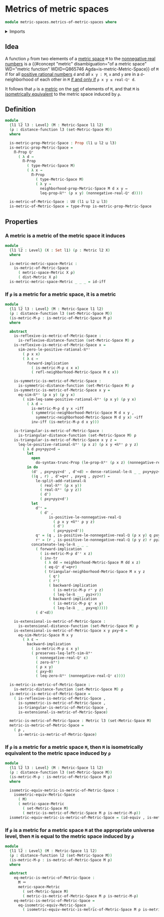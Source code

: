 # Metrics of metric spaces

```agda
module metric-spaces.metrics-of-metric-spaces where
```

<details><summary>Imports</summary>

```agda
open import elementary-number-theory.positive-rational-numbers

open import foundation.dependent-pair-types
open import foundation.equivalences
open import foundation.identity-types
open import foundation.logical-equivalences
open import foundation.propositional-truncations
open import foundation.propositions
open import foundation.sets
open import foundation.transport-along-identifications
open import foundation.universe-levels

open import metric-spaces.equality-of-metric-spaces
open import metric-spaces.metric-spaces
open import metric-spaces.metrics

open import real-numbers.nonnegative-real-numbers
open import real-numbers.strict-inequality-real-numbers
```

</details>

## Idea

A function `ρ` from two elements of a
[metric space](metric-spaces.metric-spaces.md) `M` to the
[nonnegative real numbers](real-numbers.nonnegative-real-numbers.md) is a
{{#concept "metric" disambiguation="of a metric space" WD="metric function" WDID=Q865746 Agda=is-metric-Metric-Space}}
of `M` if for all
[positive rational numbers](elementary-number-theory.positive-rational-numbers.md)
`d` and all `x y : M`, `x` and `y` are in a `d`-neighborhood of each other in
`M` [if and only if](foundation.logical-equivalences.md) `ρ x y ≤ real-ℚ⁺ d`.

It follows that `ρ` is a [metric](metric-spaces.metrics.md) on the
[set](foundation.sets.md) of elements of `M`, and that `M` is
[isometrically equivalent](metric-spaces.equality-of-metric-spaces.md) to the
metric space induced by `ρ`.

## Definition

```agda
module _
  {l1 l2 l3 : Level} (M : Metric-Space l1 l2)
  (ρ : distance-function l3 (set-Metric-Space M))
  where

  is-metric-prop-Metric-Space : Prop (l1 ⊔ l2 ⊔ l3)
  is-metric-prop-Metric-Space =
    Π-Prop ℚ⁺
      ( λ d →
        Π-Prop
          ( type-Metric-Space M)
          ( λ x →
            Π-Prop
              ( type-Metric-Space M)
              ( λ y →
                neighborhood-prop-Metric-Space M d x y ⇔
                leq-prop-ℝ⁰⁺ (ρ x y) (nonnegative-real-ℚ⁺ d))))

  is-metric-of-Metric-Space : UU (l1 ⊔ l2 ⊔ l3)
  is-metric-of-Metric-Space = type-Prop is-metric-prop-Metric-Space
```

## Properties

### A metric is a metric of the metric space it induces

```agda
module _
  {l1 l2 : Level} (X : Set l1) (ρ : Metric l2 X)
  where

  is-metric-metric-space-Metric :
    is-metric-of-Metric-Space
      ( metric-space-Metric X ρ)
      ( dist-Metric X ρ)
  is-metric-metric-space-Metric _ _ _ = id-iff
```

### If `ρ` is a metric for a metric space, it is a metric

```agda
module _
  {l1 l2 l3 : Level} (M : Metric-Space l1 l2)
  (ρ : distance-function l3 (set-Metric-Space M))
  (is-metric-M-ρ : is-metric-of-Metric-Space M ρ)
  where

  abstract
    is-reflexive-is-metric-of-Metric-Space :
      is-reflexive-distance-function (set-Metric-Space M) ρ
    is-reflexive-is-metric-of-Metric-Space x =
      sim-zero-le-positive-rational-ℝ⁰⁺
        ( ρ x x)
        ( λ ε →
          forward-implication
            ( is-metric-M-ρ ε x x)
            ( refl-neighborhood-Metric-Space M ε x))

    is-symmetric-is-metric-of-Metric-Space :
      is-symmetric-distance-function (set-Metric-Space M) ρ
    is-symmetric-is-metric-of-Metric-Space x y =
      eq-sim-ℝ⁰⁺ (ρ x y) (ρ y x)
        ( sim-leq-same-positive-rational-ℝ⁰⁺ (ρ x y) (ρ y x)
          ( λ d →
            is-metric-M-ρ d y x ∘iff
            ( symmetric-neighborhood-Metric-Space M d x y ,
              symmetric-neighborhood-Metric-Space M d y x) ∘iff
            inv-iff (is-metric-M-ρ d x y)))

    is-triangular-is-metric-of-Metric-Space :
      is-triangular-distance-function (set-Metric-Space M) ρ
    is-triangular-is-metric-of-Metric-Space x y z =
      leq-le-positive-rational-ℝ⁰⁺ (ρ x z) (ρ x y +ℝ⁰⁺ ρ y z)
        ( λ d ρxy+ρyz<d →
          let
            open
              do-syntax-trunc-Prop (le-prop-ℝ⁰⁺ (ρ x z) (nonnegative-real-ℚ⁺ d))
          in do
            (d' , ρxy+ρyz<d' , d'<d) ← dense-rational-le-ℝ _ _ ρxy+ρyz<d
            ((q , r) , d'=q+r , ρxy<q , ρyz<r) ←
              le-split-add-rational-ℝ
                ( real-ℝ⁰⁺ (ρ x y))
                ( real-ℝ⁰⁺ (ρ y z))
                ( d')
                ( ρxy+ρyz<d')
            let
              d'⁺ =
                ( d' ,
                    is-positive-le-nonnegative-real-ℚ
                      ( ρ x y +ℝ⁰⁺ ρ y z)
                      ( d')
                      ( ρxy+ρyz<d'))
              q⁺ = (q , is-positive-le-nonnegative-real-ℚ (ρ x y) q ρxy<q)
              r⁺ = (r , is-positive-le-nonnegative-real-ℚ (ρ y z) r ρyz<r)
            concatenate-leq-le-ℝ _ _ _
              ( forward-implication
                ( is-metric-M-ρ d'⁺ x z)
                ( inv-tr
                  ( λ dd → neighborhood-Metric-Space M dd x z)
                  ( eq-ℚ⁺ d'=q+r)
                  ( triangular-neighborhood-Metric-Space M x y z
                    ( q⁺)
                    ( r⁺)
                    ( backward-implication
                      ( is-metric-M-ρ r⁺ y z)
                      ( leq-le-ℝ _ _ ρyz<r))
                    ( backward-implication
                      ( is-metric-M-ρ q⁺ x y)
                      ( leq-le-ℝ _ _ ρxy<q)))))
              ( d'<d))

    is-extensional-is-metric-of-Metric-Space :
      is-extensional-distance-function (set-Metric-Space M) ρ
    is-extensional-is-metric-of-Metric-Space x y ρxy~0 =
      eq-sim-Metric-Space M x y
        ( λ ε →
          backward-implication
            ( is-metric-M-ρ ε x y)
            ( preserves-leq-left-sim-ℝ⁰⁺
              ( nonnegative-real-ℚ⁺ ε)
              ( zero-ℝ⁰⁺)
              ( ρ x y)
              ( ρxy~0)
              ( leq-zero-ℝ⁰⁺ (nonnegative-real-ℚ⁺ ε))))

  is-metric-is-metric-of-Metric-Space :
    is-metric-distance-function (set-Metric-Space M) ρ
  is-metric-is-metric-of-Metric-Space =
    ( is-reflexive-is-metric-of-Metric-Space ,
      is-symmetric-is-metric-of-Metric-Space ,
      is-triangular-is-metric-of-Metric-Space ,
      is-extensional-is-metric-of-Metric-Space)

  metric-is-metric-of-Metric-Space : Metric l3 (set-Metric-Space M)
  metric-is-metric-of-Metric-Space =
    ( ρ ,
      is-metric-is-metric-of-Metric-Space)
```

### If `ρ` is a metric for a metric space `M`, then `M` is isometrically equivalent to the metric space induced by `ρ`

```agda
module _
  {l1 l2 l3 : Level} (M : Metric-Space l1 l2)
  (ρ : distance-function l3 (set-Metric-Space M))
  (is-metric-M-ρ : is-metric-of-Metric-Space M ρ)
  where

  isometric-equiv-metric-is-metric-of-Metric-Space :
    isometric-equiv-Metric-Space
      ( M)
      ( metric-space-Metric
        ( set-Metric-Space M)
        ( metric-is-metric-of-Metric-Space M ρ is-metric-M-ρ))
  isometric-equiv-metric-is-metric-of-Metric-Space = (id-equiv , is-metric-M-ρ)
```

### If `ρ` is a metric for a metric space `M` at the appropriate universe level, then `M` is equal to the metric space induced by `ρ`

```agda
module _
  {l1 l2 : Level} (M : Metric-Space l1 l2)
  (ρ : distance-function l2 (set-Metric-Space M))
  (is-metric-M-ρ : is-metric-of-Metric-Space M ρ)
  where

  abstract
    eq-metric-is-metric-of-Metric-Space :
      M ＝
      metric-space-Metric
        ( set-Metric-Space M)
        ( metric-is-metric-of-Metric-Space M ρ is-metric-M-ρ)
    eq-metric-is-metric-of-Metric-Space =
      eq-isometric-equiv-Metric-Space _ _
        ( isometric-equiv-metric-is-metric-of-Metric-Space M ρ is-metric-M-ρ)
```
